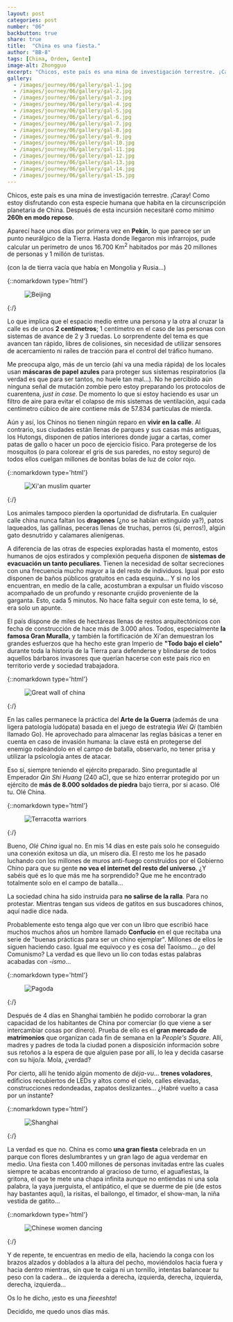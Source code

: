 ```yaml
---
layout: post
categories: post
number: "06"
backbutton: true
share: true
title:  "China es una fiesta."
author: "BB-8"
tags: [China, Orden, Gente]
image-alt: Zhongguo
excerpt: "Chicos, este país es una mina de investigación terrestre. ¡Caray! Como estoy disfrutando con esta especie humana que habita en la circunscripción planetaria de China. Después de esta incursión necesitaré como mínimo 260h en modo reposo."
gallery: 
  - /images/journey/06/gallery/gal-1.jpg
  - /images/journey/06/gallery/gal-2.jpg
  - /images/journey/06/gallery/gal-3.jpg
  - /images/journey/06/gallery/gal-4.jpg
  - /images/journey/06/gallery/gal-5.jpg
  - /images/journey/06/gallery/gal-6.jpg
  - /images/journey/06/gallery/gal-7.jpg
  - /images/journey/06/gallery/gal-8.jpg
  - /images/journey/06/gallery/gal-9.jpg
  - /images/journey/06/gallery/gal-10.jpg
  - /images/journey/06/gallery/gal-11.jpg
  - /images/journey/06/gallery/gal-12.jpg
  - /images/journey/06/gallery/gal-13.jpg
  - /images/journey/06/gallery/gal-14.jpg
  - /images/journey/06/gallery/gal-15.jpg
---
```



Chicos, este país es una mina de investigación terrestre. ¡Caray! Como estoy disfrutando con esta especie humana que habita en la circunscripción planetaria de China. Después de esta incursión necesitaré como mínimo **260h en modo reposo**.  

Aparecí hace unos días por primera vez en **Pekín**, lo que parece ser un punto neurálgico de la Tierra. Hasta donde llegaron mis infrarrojos, pude calcular un perímetro de unos 16.700 Km<sup>2</sup> habitados por más 20 millones de personas y 1 millón de turistas.

(con la de tierra vacía que había en Mongolia y Rusia...)

{::nomarkdown type='html'}
<figure>
  <img  class="lazy" src='{{ "/images/journey/06/post-1.jpg" | relative_url }}' alt="Beijing">
</figure>
{:/}

Lo que implica que el espacio medio entre una persona y la otra al cruzar la calle es de unos **2 centímetros**; 1 centímetro en el caso de las personas con sistemas de avance de 2 y 3 ruedas. Lo sorprendente del tema es que avancen tan rápido, libres de colisiones, sin necesidad de utilizar sensores de acercamiento ni raíles de tracción para el control del tráfico humano.  

Me preocupa algo, más de un tercio (ahí va una media rápida) de los locales usan **máscaras de papel azules** para proteger sus sistemas respiratorios (la verdad es que para ser tantos, no huele tan mal...). No he percibido aún ninguna señal de mutación zombie pero estoy preparando los protocolos de cuarentena, *just in case*. De momento lo que si estoy haciendo es usar un filtro de aire para evitar el colapso de mis sistemas de ventilación, aquí cada centímetro cúbico de aire contiene más de 57.834 partículas de mierda. 

Aún y así, los Chinos no tienen ningún reparo en **vivir en la calle**. Al contrario, sus ciudades están llenas de parques y sus casas más antiguas, los Hutongs, disponen de patios interiores donde jugar a cartas, comer patas de gallo o hacer un poco de ejercicio físico. Para protegerse de los mosquitos (o para colorear el gris de sus paredes, no estoy seguro) de todos ellos cuelgan millones de bonitas bolas de luz de color rojo. 

{::nomarkdown type='html'}
<figure>
  <img  class="lazy" src='{{ "/images/journey/06/post-2.jpg" | relative_url }}' alt="Xi'an muslim quarter">
</figure>
{:/}


Los animales tampoco pierden la oportunidad de disfrutarla. En cualquier calle china nunca faltan los **dragones** (¿no se habían extinguido ya?), patos laqueados, las gallinas, peceras llenas de truchas, perros (sí, perros!), algún gato desnutrido y calamares alienígenas.

A diferencia de las otras de especies exploradas hasta el momento, estos humanos de ojos estirados y complexión pequeña disponen de **sistemas de evacuación un tanto peculiares**. Tienen la necesidad de soltar secreciones con una frecuencia mucho mayor a la del resto de individuos. Igual por esto disponen de baños públicos gratuitos en cada esquina... Y si no los encuentran, en medio de la calle, acostumbran a expulsar un fluido viscoso acompañado de un profundo y resonante crujido proveniente de la garganta. Esto, cada 5 minutos. No hace falta seguir con este tema, lo sé, era solo un apunte.

El país dispone de miles de hectáreas llenas de restos arquitectónicos con fecha de construcción de hace más de 3.000 años. Todos, especialmente **la famosa Gran Muralla**, y también la fortificación de Xi'an demuestran los grandes esfuerzos que ha hecho este gran Imperio de **"Todo bajo el cielo"** durante toda la historia de la Tierra para defenderse y blindarse de todos aquellos bárbaros invasores que querían hacerse con este país rico en territorio verde y sociedad trabajadora.

{::nomarkdown type='html'}
<figure>
  <img  class="lazy" src='{{ "/images/journey/06/post-3.jpg" | relative_url }}' alt="Great wall of china">
</figure>
{:/}

En las calles permanece la práctica del **Arte de la Guerra** (además de una ligera patología ludópata) basada en el juego de estrategia *Wei Qi* (también llamado Go). He aprovechado para almacenar las reglas básicas a tener en cuenta en caso de invasión humana: la clave está en protegerse del enemigo rodeándolo en el campo de batalla, observarlo, no tener prisa y utilizar la psicología antes de atacar. 

Eso sí,  siempre teniendo el ejército preparado. Sino preguntadle al Emperador *Qin Shi Huang* (240 aC), que se hizo enterrar protegido por un ejército de **más de 8.000 soldados de piedra** bajo tierra, por si acaso. Olé tu. Olé China.

{::nomarkdown type='html'}
<figure>
  <img  class="lazy" src='{{ "/images/journey/06/post-4.jpg" | relative_url }}' alt="Terracotta warriors">
</figure>
{:/}
 
Bueno, *Olé China* igual no. En mis 14 días en este país solo he conseguido una conexión exitosa un día, un mísero día. El resto me los he pasado luchando con los millones de muros anti-fuego construidos por el Gobierno Chino para que su gente **no vea el internet del resto del universo**. ¿Y sabéis qué es lo que más me ha sorprendido? Que me he encontrado totalmente solo en el campo de batalla... 

La sociedad china ha sido instruida para **no salirse de la ralla**. Para no protestar. Mientras tengan sus videos de gatitos en sus buscadores chinos, aquí nadie dice nada.

Probablemente esto tenga algo que ver con un libro que escribió hace muchos muchos años un hombre llamado **Confucio** en el que recitaba una serie de "buenas prácticas para ser un chino ejemplar". Millones de ellos le siguen haciendo caso. Igual me equivoco y es cosa del Taoísmo... ¿o del Comunismo? La verdad es que llevo un lío con todas estas palabras acabadas con *-ismo*...

{::nomarkdown type='html'}
<figure>
  <img  class="lazy" src='{{ "/images/journey/06/post-5.jpg" | relative_url }}' alt="Pagoda">
</figure>
{:/}

Después de 4 días en Shanghai también he podido corroborar la gran capacidad de los habitantes de China por comerciar (lo que viene a ser intercambiar cosas por dinero). Prueba de ello es el **gran mercado de matrimonios** que organizan cada fin de semana en la *People's Square*. Allí, madres y padres de toda la ciudad ponen a disposición información sobre sus retoños a la espera de que alguien pase por allí, lo lea y decida casarse con su hijo/a. Mola, ¿verdad?

Por cierto, allí he tenido algún momento de *déja-vu*... **trenes voladores**, edificios recubiertos de LEDs y altos como el cielo, calles elevadas, construcciones redondeadas, zapatos deslizantes... ¿Habré vuelto a casa por un instante?

{::nomarkdown type='html'}
<figure>
  <img  class="lazy" src='{{ "/images/journey/06/post-6.jpg" | relative_url }}' alt="Shanghai">
</figure>
{:/}

La verdad es que no. China es como **una gran fiesta** celebrada en un parque con flores deslumbrantes y un gran lago de agua verdemar en medio. Una fiesta con 1.400 millones de personas invitadas entre las cuales siempre te acabas encontrando al gracioso de turno, el aguafiestas, la gritona, el que te mete una chapa infinita aunque no entiendas ni una sola palabra, la yaya juerguista, el antipático, el que se duerme de pie (de estos hay bastantes aquí), la risitas, el bailongo, el timador, el show-man, la niña vestida de gatito...

{::nomarkdown type='html'}
<figure>
  <img  class="lazy" src='{{ "/images/journey/06/post-7.jpg" | relative_url }}' alt="Chinese women dancing">
</figure>
{:/}

Y de repente, te encuentras en medio de ella, haciendo la conga con los brazos alzados y doblados a la altura del pecho, moviéndolos hacia fuera y hacia dentro mientras, sin que te caiga ni un tornillo, intentas balancear tu peso con la cadera... de izquierda a derecha, izquierda, derecha, izquierda, derecha, izquierda...

Os lo he dicho, ¡esto es una *fieeeshta*!

Decidido, me quedo unos días más.